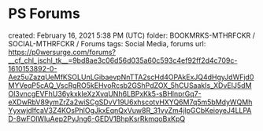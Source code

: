 # PS Forums

created: February 16, 2021 5:38 PM (UTC)
folder: BOOKMRKS-MTHRFCKR / SOCIAL-MTHRFCKR / Forums
tags: Social Media, forums
url: https://p0wersurge.com/forums?__cf_chl_jschl_tk__=9bd8ae3c06d56d035a60c593c4ef92ff2d4c709c-1610153892-0-Aez5uZazqUeMfKSOLUnLGibaevpNnTTA2scHd4OPAkExJQ4dHgyJdWFjd0MYVeqP5cAQ_VscRgRO5kEHvoRcsb2GShPdZOX_5hCUSaakIs_XDvEIJ5dMOl3vncgEVFhU36ykxkleXzXvqUNh6LBPxKk5-sBHlnprGq7-eXDwRbV89ymZrZa2wiSCgSDvV19U6xhscotvHXYQ6M7q5m5bMdyWQMhYyxwjdlfcaV3Z4KOsPhlOgJkxEqnQxVuw8R_31vyZm4jlpGCbKeioyeJ4LLPAD-8wFOlWIuAep2PyJng6-GEDV1BhpKsrRkmqoBxKpQ